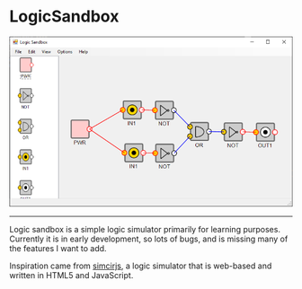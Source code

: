 # LogicSandbox

![](https://github.com/Maxstupo/LogicSandbox/blob/master/Screenshots/LogicSandbox.png)
  
---
Logic sandbox is a simple logic simulator primarily for learning purposes. Currently it is in early development, so lots of bugs, and is missing many of the features I want to add. 

Inspiration came from [simcirjs](https://github.com/kazuhikoarase/simcirjs), a logic simulator that is web-based and written in HTML5 and JavaScript.